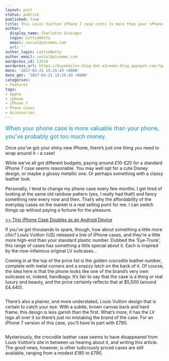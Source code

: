 ```yaml
---
layout: post
status: publish
published: true
title: This Louis Vuitton iPhone 7 case costs 7x more than your iPhone
author:
  display_name: Charlotte Grainger
  login: LottieBetty
  email: social@a1comms.com
  url: ''
author_login: LottieBetty
author_email: social@a1comms.com
wordpress_id: 13534
wordpress_url: https://buymobiles-blog-dot-a1comms-blog.appspot.com/?p=13534
date: '2017-03-21 15:25:43 +0000'
date_gmt: '2017-03-21 15:25:43 +0000'
categories:
- Features
tags:
- apple
- iphone
- iPhone 7
- Phone Cases
- Accessories
---
```

<p><span class="postStandFirst" style="color: #0896d5; line-height: 26px; font-size: 18px;">When your phone case is more valuable than your phone, you&rsquo;ve probably got too much money.</span></p>
<p>Once you&rsquo;ve got your shiny new iPhone, there&rsquo;s just one thing you need to wrap around it &ndash; a case!</p>
<p>While we&rsquo;ve all got different budgets, paying around &pound;10-&pound;20 for a standard iPhone 7 case seems reasonable. You may well opt for a cute Disney design, or maybe a glossy metallic one. Or perhaps something with a classy leather look.</p>
<p>Personally, I tend to change my phone case every few months. I get tired of looking at the same old rainbow pattern (yes, I really had that!) and fancy something new every now and then. That&rsquo;s why the affordability of the everyday cases on the market is a real selling point for me. I can switch things up without paying a fortune for the pleasure.</p>
<p><a href="https://blog.buymobiles.net/features/this-iphone-case-doubles-as-an-android-device" target="_blank" rel="noopener noreferrer">>> This iPhone Case Doubles as an Android Device</a></p>
<p>If you&rsquo;ve got thousands to spare, though, how about something a little more <em>chic</em>? Louis Vuitton (US) released a line of iPhone cases, and they&rsquo;re a little more high-end than your standard plastic number. Dubbed the &lsquo;Eye-Trunk&rsquo;, this range of cases has something a little special about it. Each is inspired by the now-infamous original LV suitcases&hellip;</p>
<p>Coming in at the top of the price list is the golden crocodile leather number, complete with metal corners and a snazzy latch on the back of it. Of course, the idea here is that the phone looks like one of the brand&rsquo;s very own suitcases or, indeed, handbags. It&rsquo;s fair to say that the case is a thing or real luxury and beauty, and the price certainly reflects that at $5,500 (around &pound;4,440).</p>
<p><img class="aligncenter size-full wp-image-13538" src="https://lh3.googleusercontent.com/OxPoAnlKpZlvV5RTlCRnuFQ0jaikVi2NlTFFiIAKhS5vpr-UR6Tm-YWwQHTg-1gQLtaYm0UOqnRVVsZr7Dwx-nPV=s0" alt="" /></p>
<p>There&rsquo;s also a plainer, and more understated, Louis Vuitton design that is certain to catch your eye. With a subtle, brown canvas back and hard frame, this design is less garish than the first. What&rsquo;s more, it has the LV logo all over it so there&rsquo;s just no mistaking the brand of the case. For an iPhone 7 version of this case, you&rsquo;ll have to part with &pound;790.</p>
<p><img class="aligncenter size-full wp-image-13539" src="https://lh3.googleusercontent.com/lGFSSexcGhlC-bDUn0pxWUm9AZF7juL7TyCvnCdHGEdeJtxGVkExxXNmYEmNeRoCT6Skz0wNdcvvbtMcL825SibS=s0" alt="" /></p>
<p>Mysteriously, the crocodile leather case seems to have disappeared from Louis Vuitton&rsquo;s site in between us hearing about it, and writing this article. The good news, however, is other ludicrously priced cases are still available, ranging from a modest &pound;185 to &pound;790.</p>
